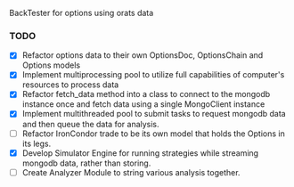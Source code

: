 BackTester for options using orats data

### TODO
- [x] Refactor options data to their own OptionsDoc, OptionsChain and Options models
- [x] Implement multiprocessing pool to utilize full capabilities of computer's resources to process data
- [X] Refactor fetch_data method into a class to connect to the mongodb instance once and fetch data using a single MongoClient instance
- [X] Implement multithreaded pool to submit tasks to request mongodb data and then queue the data for analysis.
- [ ] Refactor IronCondor trade to be its own model that holds the Options in its legs.
- [X] Develop Simulator Engine for running strategies while streaming mongodb data, rather than storing.
- [ ] Create Analyzer Module to string various analysis together. 